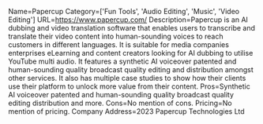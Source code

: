 Name=Papercup
Category=['Fun Tools', 'Audio Editing', 'Music', 'Video Editing']
URL=https://www.papercup.com/
Description=Papercup is an AI dubbing and video translation software that enables users to transcribe and translate their video content into human-sounding voices to reach customers in different languages. It is suitable for media companies enterprises eLearning and content creators looking for AI dubbing to utilise YouTube multi audio. It features a synthetic AI voiceover patented and human-sounding quality broadcast quality editing and distribution amongst other services. It also has multiple case studies to show how their clients use their platform to unlock more value from their content.
Pros=Synthetic AI voiceover patented and human-sounding quality broadcast quality editing distribution and more.
Cons=No mention of cons.
Pricing=No mention of pricing.
Company Address=2023 Papercup Technologies Ltd
